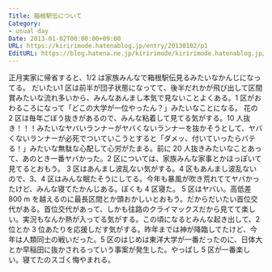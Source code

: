 ```yaml
---
Title: 箱根駅伝について
Category:
- usual day
Date: 2013-01-02T00:00:00+09:00
URL: https://kiririmode.hatenablog.jp/entry/20130102/p1
EditURL: https://blog.hatena.ne.jp/kiririmode/kiririmode.hatenablog.jp/atom/entry/8454420450078210030
---
```



正月実家に帰省すると、1/2 は家族みんなで箱根駅伝見るみたいなかんじになってる。
だいたい1 区は前半が団子状態になってて、後半だれかが飛び出して区間賞みたいな流れ多いから、みんなあんまし本気で見ないことよくある。1 区がおわるころになって「どこの大学が一位やったん？」みたいなことになる。
花の 2 区は毎年ごぼう抜きがあるので、みんな粘着して見てる気がする。10 人抜き！！！みたいなヤバいランナーがヤバくないランナーを抜かそうとして、ヤバくないランナーが必死でついていこうとすると「ダメッ、付いていったらバテる！」みたいな無駄な心配して心労がたまる。前に 20 人抜きみたいなことあって、あのとき一番ヤバかった。2 区については、家族みんな家事とかほっぽいて見てるとおもう。
3 区はあんまし波乱ない気がする。4 区もあんまし波乱ないので、3、4 区はみんな眠たそうにしてる。今年も暴風が吹き荒れててヤバかったけど、みんな寝てたかんじある。ぼくも 4 区寝た。
5 区はヤバい。高低差 800 m を越えるのに最長区間とか頭おかしいとおもう。だからだいたい首位交代がある。首位交代があって、しかも往路のクライマックスだから見てて楽しい。実況もなんか熱が入ってる気がする。この頃になるとみんな起き出して、2 位とか 3 位あたりを応援しだす気がする。昨年までは神が降臨してたけど、今年は人類同士の戦いだった。5 区のはじめは東洋大学が一番だったのに、日体大とか早稲田に抜かされるっていう事案が発生した。やっぱし 5 区が一番楽しい。寝てたのスゴく悔やまれる。
